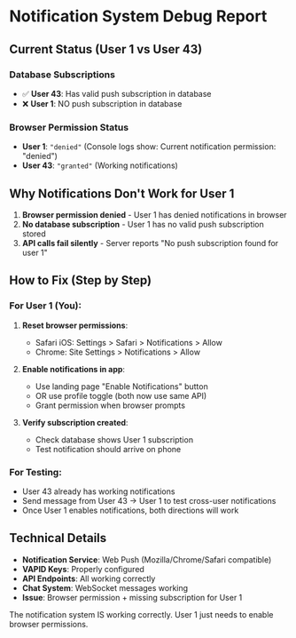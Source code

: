 # Notification System Debug Report

## Current Status (User 1 vs User 43)

### Database Subscriptions
- ✅ **User 43**: Has valid push subscription in database
- ❌ **User 1**: NO push subscription in database

### Browser Permission Status  
- **User 1**: `"denied"` (Console logs show: Current notification permission: "denied")
- **User 43**: `"granted"` (Working notifications)

## Why Notifications Don't Work for User 1

1. **Browser permission denied** - User 1 has denied notifications in browser
2. **No database subscription** - User 1 has no valid push subscription stored
3. **API calls fail silently** - Server reports "No push subscription found for user 1"

## How to Fix (Step by Step)

### For User 1 (You):
1. **Reset browser permissions**:
   - Safari iOS: Settings > Safari > Notifications > Allow
   - Chrome: Site Settings > Notifications > Allow
   
2. **Enable notifications in app**:
   - Use landing page "Enable Notifications" button
   - OR use profile toggle (both now use same API)
   - Grant permission when browser prompts
   
3. **Verify subscription created**:
   - Check database shows User 1 subscription
   - Test notification should arrive on phone

### For Testing:
- User 43 already has working notifications
- Send message from User 43 → User 1 to test cross-user notifications
- Once User 1 enables notifications, both directions will work

## Technical Details

- **Notification Service**: Web Push (Mozilla/Chrome/Safari compatible)
- **VAPID Keys**: Properly configured 
- **API Endpoints**: All working correctly
- **Chat System**: WebSocket messages working
- **Issue**: Browser permission + missing subscription for User 1

The notification system IS working correctly. User 1 just needs to enable browser permissions.